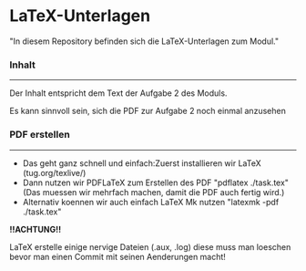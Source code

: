 # LaTeX-Unterlagen


"In diesem Repository befinden sich die LaTeX-Unterlagen zum Modul."

### Inhalt
---


Der Inhalt entspricht dem Text der Aufgabe 2 des Moduls.

Es kann sinnvoll sein, sich die PDF zur Aufgabe 2 noch einmal
anzusehen


### PDF erstellen
---

* Das geht ganz schnell und einfach:Zuerst installieren wir LaTeX (tug.org/texlive/)
* Dann nutzen wir PDFLaTeX zum Erstellen des PDF
	"pdflatex ./task.tex" (Das muessen wir mehrfach machen, damit die PDF auch fertig wird.)
* Alternativ koennen wir auch einfach LaTeX Mk nutzen 
	"latexmk -pdf ./task.tex"


**!!ACHTUNG!!**

LaTeX erstelle einige nervige Dateien (.aux, .log) diese muss man loeschen bevor
man einen Commit mit seinen Aenderungen macht!

